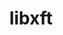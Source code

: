 ---
title: "libxft"
layout: cache
categories: [package, develop-2025-05-18]
meta: {"compilers": ["gcc@11.4.0"], "num_specs": 2, "num_specs_by_stack": {"e4s": 1, "hep": 1, "root": 2}, "oss": ["ubuntu22.04"], "platforms": ["linux"], "stacks": ["e4s", "hep", "root"], "targets": ["x86_64_v3"], "versions": ["2.3.8"]}
spec_details: [{"compiler": "gcc@11.4.0", "hash": "bf3gralhmaxxkin4ckeintyabhwkkx4a", "os": "ubuntu22.04", "platform": "linux", "size": "-", "stacks": ["e4s", "root"], "target": "x86_64_v3", "variants": ["build_system=autotools"], "versions": ["2.3.8"]}, {"compiler": "gcc@11.4.0", "hash": "ky5dze5a3jyu3o6utx7zuq2wllrkkezz", "os": "ubuntu22.04", "platform": "linux", "size": "-", "stacks": ["hep", "root"], "target": "x86_64_v3", "variants": ["build_system=autotools"], "versions": ["2.3.8"]}]
---